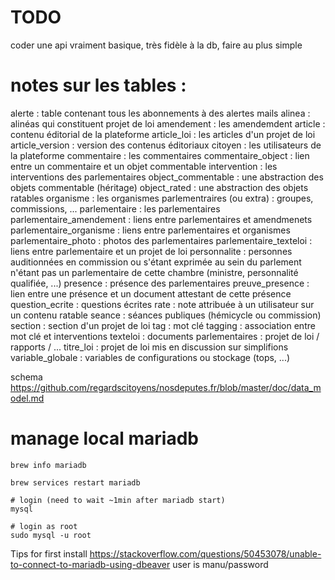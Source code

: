 # TODO

<!-- install maria db -->

coder une api vraiment basique, très fidèle à la db, faire au plus simple

# notes sur les tables :

alerte : table contenant tous les abonnements à des alertes mails
alinea : alinéas qui constituent projet de loi
amendement : les amendemdent
article : contenu éditorial de la plateforme
article_loi : les articles d'un projet de loi
article_version : version des contenus éditoriaux
citoyen : les utilisateurs de la plateforme
commentaire : les commentaires
commentaire_object : lien entre un commentaire et un objet commentable
intervention : les interventions des parlementaires
object_commentable : une abstraction des objets commentable (héritage)
object_rated : une abstraction des objets ratables
organisme : les organismes parlementraires (ou extra) : groupes, commissions, ...
parlementaire : les parlementaires
parlementaire_amendement : liens entre parlementaires et amendmenets
parlementaire_organisme : liens entre parlementaires et organismes
parlementaire_photo : photos des parlementaires
parlementaire_texteloi : liens entre parlementaire et un projet de loi
personnalite : personnes auditionnées en commission ou s'étant exprimée au sein du parlement n'étant pas un parlementaire de cette chambre (ministre, personnalité qualifiée, ...)
presence : présence des parlementaires
preuve_presence : lien entre une présence et un document attestant de cette présence
question_ecrite : questions écrites
rate : note attribuée à un utilisateur sur un contenu ratable
seance : séances publiques (hémicycle ou commission)
section : section d'un projet de loi
tag : mot clé
tagging : association entre mot clé et interventions
texteloi : documents parlementaires : projet de loi / rapports / ...
titre_loi : projet de loi mis en discussion sur simplifions
variable_globale : variables de configurations ou stockage (tops, ...)

schema https://github.com/regardscitoyens/nosdeputes.fr/blob/master/doc/data_model.md

# manage local mariadb

    brew info mariadb

    brew services restart mariadb

    # login (need to wait ~1min after mariadb start)
    mysql

    # login as root
    sudo mysql -u root

Tips for first install
https://stackoverflow.com/questions/50453078/unable-to-connect-to-mariadb-using-dbeaver
user is manu/password
